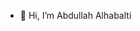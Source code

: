 - 👋 Hi, I’m Abdullah Alhabalti 
<!---
Alhabalti/Alhabalti is a ✨ special ✨ repository because its `README.md` (this file) appears on your GitHub profile.
You can click the Preview link to take a look at your changes.
--->
